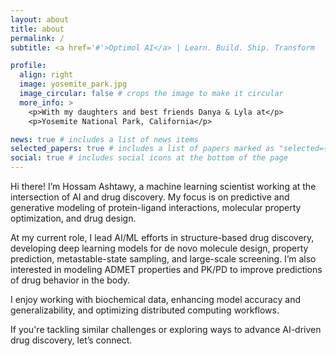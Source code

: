 ```yaml
---
layout: about
title: about
permalink: /
subtitle: <a href='#'>Optimol AI</a> | Learn. Build. Ship. Transform

profile:
  align: right
  image: yosemite_park.jpg
  image_circular: false # crops the image to make it circular
  more_info: >
    <p>With my daughters and best friends Danya & Lyla at</p>
    <p>Yosemite National Park, California</p>

news: true # includes a list of news items
selected_papers: true # includes a list of papers marked as "selected={true}"
social: true # includes social icons at the bottom of the page
---
```


Hi there! I’m Hossam Ashtawy, a machine learning scientist working at the intersection of AI and drug discovery. My focus is on predictive and generative modeling of protein-ligand interactions, molecular property optimization, and drug design.

At my current role, I lead AI/ML efforts in structure-based drug discovery, developing deep learning models for de novo molecule design, property prediction, metastable-state sampling, and large-scale screening. I’m also interested in modeling ADMET properties and PK/PD to improve predictions of drug behavior in the body.

I enjoy working with biochemical data, enhancing model accuracy and generalizability, and optimizing distributed computing workflows.

If you're tackling similar challenges or exploring ways to advance AI-driven drug discovery, let’s connect.
